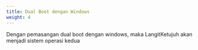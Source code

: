 ```yaml
---
title: Dual Boot dengan Windows
weight: 4
---
```


Dengan pemasangan dual boot dengan windows, maka LangitKetujuh akan menjadi sistem operasi kedua
